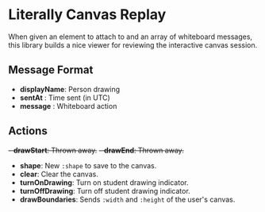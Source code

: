 # Literally Canvas Replay

When given an element to attach to and an array of whiteboard messages, this library builds a nice viewer for reviewing
the interactive canvas session.

## Message Format

- __displayName__: Person drawing
- __sentAt__ : Time sent (in UTC)
- __message__ : Whiteboard action

## Actions

~~- __drawStart__: Thrown away.~~
~~- __drawEnd__: Thrown away.~~
- __shape__: New `:shape` to save to the canvas.
- __clear__: Clear the canvas.
- __turnOnDrawing__: Turn on student drawing indicator.
- __turnOffDrawing__: Turn off student drawing indicator.
- __drawBoundaries__: Sends `:width` and `:height` of the user's canvas.
